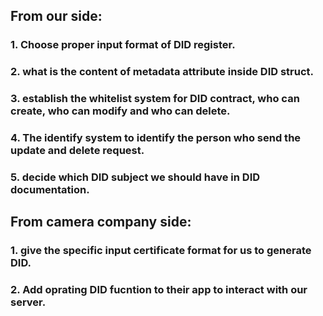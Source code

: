 ## From our side:
### 1. Choose proper input format of DID register.
### 2. what is the content of metadata attribute inside DID struct.
### 3. establish the whitelist system for DID contract, who can create, who can modify and who can delete.
### 4. The identify system to identify the person who send the update and delete request.
### 5. decide which DID subject we should have in DID documentation.

## From camera company side:
### 1. give the specific input certificate format for us to generate DID.
### 2. Add oprating DID fucntion to their app to interact with our server.